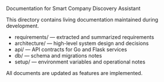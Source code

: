 Documentation for Smart Company Discovery Assistant

This directory contains living documentation maintained during development.

- requirements/ — extracted and summarized requirements
- architecture/ — high-level system design and decisions
- api/ — API contracts for Go and Flask services
- db/ — schema and migrations notes
- setup/ — environment variables and operational notes

All documents are updated as features are implemented.
